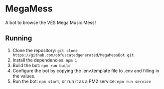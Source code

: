# MegaMess

A bot to browse the VES Mega Music Mess!

## Running

1. Clone the repository: `git clone https://github.com/obfuscatedgenerated/MegaMessBot.git`
2. Install the dependencies: `npm i`
3. Build the bot: `npm run build`
4. Configure the bot by copying the .env.template file to .env and filling in the values.
5. Run the bot: `npm start`, or run it as a PM2 service: `npm run service`
